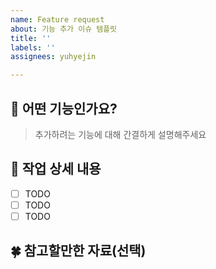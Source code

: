 ```yaml
---
name: Feature request
about: 기능 추가 이슈 템플릿
title: ''
labels: ''
assignees: yuhyejin

---
```


## 🐳 어떤 기능인가요?

> 추가하려는 기능에 대해 간결하게 설명해주세요

## 📝 작업 상세 내용

- [ ] TODO
- [ ] TODO
- [ ] TODO

## 🍀 참고할만한 자료(선택)

